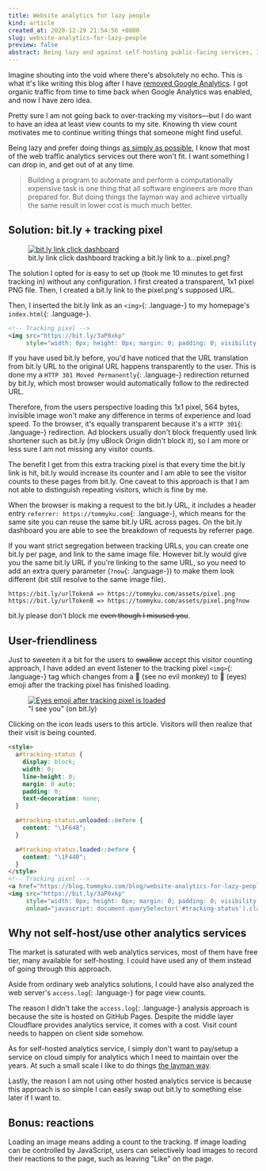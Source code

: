 ```yaml
---
title: Website analytics for lazy people
kind: article
created_at: 2020-12-29 21:54:56 +0800
slug: website-analytics-for-lazy-people
preview: false
abstract: Being lazy and against self-hosting public-facing services, I made others do it for me
---
```


Imagine shouting into the void where there's absolutely no echo. This is what it's like writing this blog after I have [removed Google Analytics](/blog/no-more-google-analytics/). I got organic traffic from time to time back when Google Analytics was enabled, and now I have zero idea.

Pretty sure I am not going back to over-tracking my visitors&mdash;but I do want to have an idea at least view counts to my site. Knowing th view count motivates me to continue writing things that someone might find useful.

Being lazy and prefer doing things [as simply as possible](/blog/doing-things-the-layman-way/), I know that most of the web traffic analytics services out there won't fit. I want something I can drop in, and get out of at any time.

> Building a program to automate and perform a computationally expensive task is one thing that all software engineers are more than prepared for. But doing things the layman way and achieve virtually the same result in lower cost is much much better.

## Solution: bit.ly + tracking pixel

<figure>
  <a href="./5feacee4935d9tracking.png" target="_blank">
    <img src="./5feacee4935d9tracking.png" style="max-width: 100%;" alt="bit.ly link click dashboard">
  </a>
<figcaption>bit.ly link click dashboard tracking a bit.ly link to a...pixel.png?</figcaption>
</figure>

The solution I opted for is easy to set up (took me 10 minutes to get first tracking in) without any configuration. I first created a transparent, 1x1 pixel PNG file. Then, I created a bit.ly link to the pixel.png's supposed URL.

Then, I inserted the bit.ly link as an `<img>`{: .language-} to my homepage's `index.html`{: .language-}.

~~~html
<!-- Tracking pixel -->
<img src="https://bit.ly/3aP0xkp"
     style="width: 0px; height: 0px; margin: 0; padding: 0; visibility: hidden;" />
~~~

If you have used bit.ly before, you'd have noticed that the URL translation from bit.ly URL to the original URL happens transparently to the user. This is done my a `HTTP 301 Moved Permanently`{: .language-} redirection returned by bit.ly, which most browser would automatically follow to the redirected URL.

Therefore, from the users perspective loading this 1x1 pixel, 564 bytes, invisible image won't make any difference in terms of experience and load speed. To the browser, it's equally transparent because it's a `HTTP 301`{: .language-} redirection. Ad blockers usually don't block frequently used link shortener such as bit.ly (my uBlock Origin didn't block it), so I am more or less sure I am not missing any visitor counts.

The benefit I get from this extra tracking pixel is that every time the bit.ly link is hit, bit.ly would increase its counter and I am able to see the visitor counts to these pages from bit.ly. One caveat to this approach is that I am not able to distinguish repeating visitors, which is fine by me.

When the browser is making a request to the bit.ly URL, it includes a header entry `referrer: https://tommyku.com`{: .language-}, which means for the same site you can reuse the same bit.ly URL across pages. On the bit.ly dashboard you are able to see the breakdown of requests by referrer page.

If you want strict segregation between tracking URLs, you can create one bit.ly per page, and link to the same image file. However bit.ly would give you the same bit.ly URL if you're linking to the same URL, so you need to add an extra query parameter (`?now`{: .language-}) to make them look different (bit still resolve to the same image file).

~~~text
https://bit.ly/urlTokenA => https://tommyku.com/assets/pixel.png
https://bit.ly/urlTokenB => https://tommyku.com/assets/pixel.png?now
~~~

bit.ly please don't block me <s>even though I misused you</s>.

## User-friendliness

Just to sweeten it a bit for the users to <s>swallow</s> accept this visitor counting approach, I have added an event listener to the tracking pixel `<img>`{: .language-} tag which changes from a &#128584; (see no evil monkey) to &#128064; (eyes) emoji after the tracking pixel has finished loading.

<figure>
  <a href="./5feb2b0f3aaaetracking-eye-eye.png" target="_blank">
    <img src="./5feb2b0f3aaaetracking-eye-eye.png" style="max-width: 100%;" alt="Eyes emoji after tracking pixel is loaded">
  </a>
<figcaption>"I see you" (on bit.ly)</figcaption>
</figure>

Clicking on the icon leads users to this article. Visitors will then realize that their visit is being counted.

~~~html
<style>
  a#tracking-status {
    display: block;
    width: 0;
    line-height: 0;
    margin: 0 auto;
    padding: 0;
    text-decoration: none;
  }

  a#tracking-status.unloaded::before {
    content: "\1F648";
  }

  a#tracking-status.loaded::before {
    content: "\1F440";
  }
</style>
<!-- Tracking pixel -->
<a href="https://blog.tommyku.com/blog/website-analytics-for-lazy-people" id="tracking-status" class="unloaded" title="Tracking Indicator"></a>
<img src="https://bit.ly/3aP0xkp"
     style="width: 0px; height: 0px; margin: 0; padding: 0; visibility: hidden;"
     onload="javascript: document.querySelector('#tracking-status').classList.replace('unloaded', 'loaded')" />
~~~

## Why not self-host/use other analytics services

The market is saturated with web analytics services, most of them have free tier, many available for self-hosting. I could have used any of them instead of going through this approach.

Aside from ordinary web analytics solutions, I could have also analyzed the web server's `access.log`{: .language-} for page view counts.

The reason I didn't take the `access.log`{: .language-} analysis approach is because the site is hosted on GitHub Pages. Despite the middle layer Cloudflare provides analytics service, it comes with a cost. Visit count needs to happen on client side somehow.

As for self-hosted analytics service, I simply don't want to pay/setup a service on cloud simply for analytics which I need to maintain over the years. At such a small scale I like to do things [the layman way](/blog/doing-things-the-layman-way/).

Lastly, the reason I am not using other hosted analytics service is because this approach is so simple I can easily swap out bit.ly to something else later if I want to. 

## Bonus: reactions

Loading an image means adding a count to the tracking. If image loading can be controlled by JavaScript, users can selectively load images to record their reactions to the page, such as leaving "Like" on the page.
